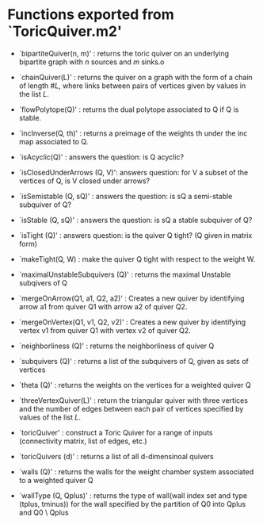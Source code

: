 # Functions exported from `ToricQuiver.m2'
* `bipartiteQuiver(n, m)' : returns the toric quiver on an underlying bipartite graph with $n$ sources and $m$ sinks.o

* `chainQuiver(L)' : returns the quiver on a graph with the form of a chain of length $\#L$, where links between pairs of vertices given by values in the list $L$. 

* `flowPolytope(Q)' : returns the dual polytope associated to Q if Q is stable. 

* `incInverse(Q, th)' : returns a preimage of the weights th under the inc map associated to Q.

* `isAcyclic(Q)' : answers the question: is Q acyclic? 

* `isClosedUnderArrows (Q, V)': answers question: for V a subset of the vertices of Q, is V closed under arrows? 

* `isSemistable (Q, sQ)' : answers the question: is sQ a semi-stable subquiver of Q? 

* `isStable (Q, sQ)' : answers the question: is sQ a stable subquiver of Q? 

* `isTight (Q)' : answers question: is the quiver Q tight? (Q given in matrix form)

* `makeTight(Q, W) : make the quiver Q tight with respect to the weight W.

* `maximalUnstableSubquivers (Q)' : returns the maximal Unstable subqivers of Q

* `mergeOnArrow(Q1, a1, Q2, a2)' : Creates a new quiver by identifying arrow a1 from quiver Q1 with arrow a2 of quiver Q2. 

* `mergeOnVertex(Q1, v1, Q2, v2)' : Creates a new quiver by identifying vertex v1 from quiver Q1 with vertex v2 of quiver Q2. 

* `neighborliness (Q)' : returns the neighborliness of quiver Q

* `subquivers (Q)' : returns a list of the subquivers of Q, given as sets of vertices 

* `theta (Q)' : returns the weights on the vertices for a weighted quiver Q

* `threeVertexQuiver(L)' : return the triangular quiver with three vertices and the number of edges between each pair of vertices specified by values of the list $L$.

* `toricQuiver' : construct a Toric Quiver for a range of inputs (connectivity matrix, list of edges, etc.)

* `toricQuivers (d)' : returns a list of all d-dimensinoal quivers

* `walls (Q)' : returns the walls for the weight chamber system associated to a weighted quiver Q

* `wallType (Q, Qplus)' : returns the type of wall(wall index set and type (tplus, tminus)) for the wall specified by the partition of Q0 into Qplus and Q0 \ Qplus


